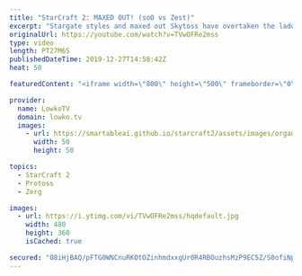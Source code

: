 ```yaml
---
title: "StarCraft 2: MAXED OUT! (soO vs Zest)"
excerpt: "Stargate styles and maxed out Skytoss have overtaken the ladder over the last few weeks. With the changes made to the Infestor it seems that in a way the tables have turned from Zerg turtling to maxed out Infestors to Protoss turtling to maxed out Skytoss.  In this game of top-level StarCraft 2 between"
originalUrl: https://youtube.com/watch?v=TVwOFRe2mss
type: video
length: PT27M6S
publishedDateTime: 2019-12-27T14:58:42Z
heat: 50

featuredContent: "<iframe width=\"800\" height=\"500\" frameborder=\"0\" src=\"https://www.youtube.com/embed/TVwOFRe2mss\" allow=\"accelerometer; autoplay; encrypted-media; gyroscope; picture-in-picture\" allowfullscreen></iframe>"

provider:
  name: LowkoTV
  domain: lowko.tv
  images:
    - url: https://smartableai.github.io/starcraft2/assets/images/organizations/lowko.tv-50x50.jpg
      width: 50
      height: 50

topics:
  - StarCraft 2
  - Protoss
  - Zerg

images:
  - url: https://i.ytimg.com/vi/TVwOFRe2mss/hqdefault.jpg
    width: 480
    height: 360
    isCached: true

secured: "O8iHjBAQ/pFTG0WNCnuRKOtOZinhmdxxgUr0R4RBOuzhsMzP9EC5Z/S0ofiNpWu4/d94zyIZapEwUADPqCUIAdrAfE9/3Fdd0ckdk1HnhEB/vnTThOOj0lXxyUFOQ0n+Pu5awiTjsFBBjaNpVD/qlUYpp/hD7Tvp2l0Jx0DXVTIVHJBX1UPUNmUi6hA8uD0RS0fYheKfEpvOeoDftTiq8MCDu2DJnKYe7yPldi9OUMyLVeTDg4+aOMtpF5eOsScKcWSanJR/92VDmDZWEL1gy3rJF9n5de5qb9PaTOCj4cRlyt5pwz8EGbUpRypPYQXZd22kQrWkfc3K7YasI8zkGOgxXHEmmtzK7kM4jkpYYFNHOmosNizJ/+j5PLVMsXYnjXVT0r5XcTZRMfHzuZibZ4KqW4n6uMglzoxcCLTS1Zo=;KnT4r2Npb4vv+wspvNijIQ=="
---
```


